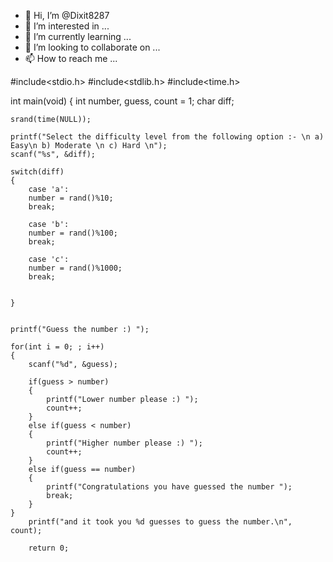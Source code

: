 - 👋 Hi, I’m @Dixit8287
- 👀 I’m interested in ...
- 🌱 I’m currently learning ...
- 💞️ I’m looking to collaborate on ...
- 📫 How to reach me ...

<!---
Dixit8287/Dixit8287 is a ✨ special ✨ repository because its `README.md` (this file) appears on your GitHub profile.
You can click the Preview link to take a look at your changes.
--->
#include<stdio.h>
#include<stdlib.h>
#include<time.h>


int main(void)
{
    int number, guess, count = 1;
    char diff;

    srand(time(NULL));
    
    printf("Select the difficulty level from the following option :- \n a) Easy\n b) Moderate \n c) Hard \n");
    scanf("%s", &diff);
    
    switch(diff)
    {
        case 'a':
        number = rand()%10;
        break;

        case 'b':
        number = rand()%100;
        break;

        case 'c':
        number = rand()%1000;
        break;

        
    }

    
    printf("Guess the number :) ");
    
    for(int i = 0; ; i++)
    {   
        scanf("%d", &guess);

        if(guess > number)
        {
            printf("Lower number please :) ");
            count++;
        }
        else if(guess < number)
        {
            printf("Higher number please :) ");
            count++;
        }
        else if(guess == number)
        {
            printf("Congratulations you have guessed the number ");
            break;
        }
    }
        printf("and it took you %d guesses to guess the number.\n", count);

        return 0;
